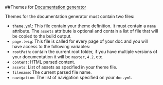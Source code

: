 ##Themes for [Documentation generator](https://github.com/Whyounes/gDoc)

Themes for the documentation generator must contain two files:

- `theme.yml`: This file contain your theme definition. It must contain a `name` attribute. The `assets` attribute is optional and contain a list of file that will be copied to the build output.
- `page.twig`: This file is called for every page of your doc and you will have access to the following variables:
 - `rootPath`: contain the current root folder, if you have multiple versions of your documentation it will be `master`, `4.2`, etc.
 - `content`: HTML parsed content.
 - `assets`: List of assets as specified in your theme file.
 - `filename`: The current parsed file name.
 - `navigation`: The list of navigation specified on your `doc.yml`.